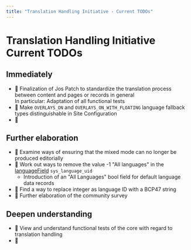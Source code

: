 ```yaml
---
title: "Translation Handling Initiative - Current TODOs"
---
```


# Translation Handling Initiative<br>Current TODOs

## Immediately

- 🔲 Finalization of Jos Patch to standardize the translation process between content and pages or records in general<br>In particular: Adaptation of all functional tests
- 🔲 Make `OVERLAYS_ON` and `OVERLAYS_ON_WITH_FLOATING` language fallback types distinguishable in Site Configuration
- 🔲 

## Further elaboration

- 🔲 Examine ways of ensuring that the mixed mode can no longer be produced editorially
- 🔲 Work out ways to remove the value -1 "All languages" in the [languageField](https://docs.typo3.org/m/typo3/reference-tca/main/en-us/Ctrl/Properties/LanguageField.html) `sys_language_uid`
  - Introduction of an "All Languages" bool field for default language data records
- 🔲 Find a way to replace integer as language ID with a BCP47 string
- 🔲 Further elaboration of the community survey

## Deepen understanding

- 🔲 View and understand functional tests of the core with regard to translation handling
- 🔲 